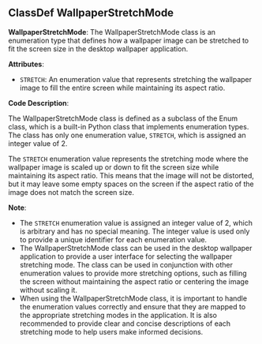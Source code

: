 ## ClassDef WallpaperStretchMode
 **WallpaperStretchMode**: The WallpaperStretchMode class is an enumeration type that defines how a wallpaper image can be stretched to fit the screen size in the desktop wallpaper application.

**Attributes**:

- `STRETCH`: An enumeration value that represents stretching the wallpaper image to fill the entire screen while maintaining its aspect ratio.

**Code Description**:

The WallpaperStretchMode class is defined as a subclass of the Enum class, which is a built-in Python class that implements enumeration types. The class has only one enumeration value, `STRETCH`, which is assigned an integer value of 2.

The `STRETCH` enumeration value represents the stretching mode where the wallpaper image is scaled up or down to fit the screen size while maintaining its aspect ratio. This means that the image will not be distorted, but it may leave some empty spaces on the screen if the aspect ratio of the image does not match the screen size.

**Note**:

- The `STRETCH` enumeration value is assigned an integer value of 2, which is arbitrary and has no special meaning. The integer value is used only to provide a unique identifier for each enumeration value.
- The WallpaperStretchMode class can be used in the desktop wallpaper application to provide a user interface for selecting the wallpaper stretching mode. The class can be used in conjunction with other enumeration values to provide more stretching options, such as filling the screen without maintaining the aspect ratio or centering the image without scaling it.
- When using the WallpaperStretchMode class, it is important to handle the enumeration values correctly and ensure that they are mapped to the appropriate stretching modes in the application. It is also recommended to provide clear and concise descriptions of each stretching mode to help users make informed decisions.
